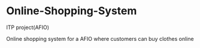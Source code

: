 # Online-Shopping-System
ITP project(AFIO)

Online shopping system for a AFIO where customers can buy clothes online 

